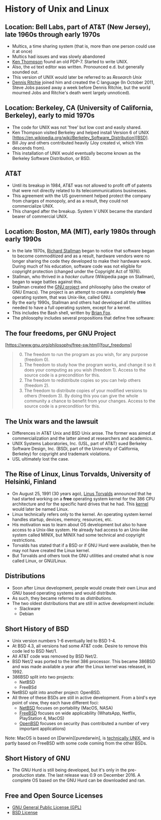 # History of Unix and Linux

## Location: Bell Labs, part of AT&T (New Jersey), late 1960s through early 1970s

- Multics, a time sharing system (that is, more than one person could use it at once)
- Multics had issues and was slowly abandoned
- [Ken Thompson][thompson] found an old PDP-7. Started to write UNIX.
- Also, the ``ed`` text editor was written. Pronounced e.d. but generally sounded out.
- This version of UNIX would later be referred to as *Research Unix*
- [Dennis Ritchie][ritchie] joined him and created the C language (In October 2011, Steve Jobs passed away a week before Dennis Ritchie, but the world mourned Jobs and Ritchie's death went largely unnoticed).

## Location: Berkeley, CA (University of California, Berkeley), early to mid 1970s

- The code for UNIX was not 'free' but low cost and easily shared.
- Ken Thompson visited Berkeley and helped install Version 6 of UNIX [https://en.wikipedia.org/wiki/Berkeley_Software_Distribution][BSD].
- Bill Joy and others contributed heavily (Joy created vi, which Vim descends from).
- This installation of UNIX would eventually become known as the Berkeley Software Distribution, or BSD.

## AT&T

- Until its breakup in 1984, AT&T was not allowed to profit off of patents that were not directly related to its telecommunications businesses.
- This agreement with the US government helped protect the company from charges of monopoly, and as a result, they could not commercialize UNIX.
- This changed after the breakup. System V UNIX became the standard bearer of commercial UNIX.

## Location: Boston, MA (MIT), early 1980s through early 1990s

- In the late 1970s, [Richard Stallman][stallman] began to notice that software began to become commoditized and as a result, hardware vendors were no longer sharing the code they developed to make their hardware work. During much of his education, software code was not eligible for copyright protection (changed under the Copyright Act of 1976).
- Stallman, who thrived in a *hacker culture* (Wikipedia page on Stallman), began to wage battles against this.
- Stallman created the [GNU project][gnu_project] and philosophy (also the creator of GNU Emacs). The project is an attempt to create a completely **free** operating system, that was Unix-like, called GNU.
- By the early 1990s, Stallman and others had developed all the utilities needed to have a full operating system, except for a kernel.
- This includes the Bash shell, written by [Brian Fox][bfox].
- The philosophy includes several propositions that define free software:

## The four freedoms, per GNU Project

[https://www.gnu.org/philosophy/free-sw.html][four_freedoms]

> 0. The freedom to run the program as you wish, for any purpose (freedom 0).
> 1. The freedom to study how the program works, and change it so it does your computing as you wish (freedom 1). Access to the source code is a precondition for this.
> 2. The freedom to redistribute copies so you can help others (freedom 2).
> 3. The freedom to distribute copies of your modified versions to others (freedom 3). By doing this you can give the whole community a chance to benefit from your changes. Access to the source code is a precondition for this.

## The Unix wars and the lawsuit

- Differences in AT&T Unix and BSD Unix arose. The former was aimed at commercialization and the latter aimed at researchers and academics.
- UNIX Systems Laboratories, Inc. (USL, part of AT&T) sued Berkeley Software Design, Inc. (BSDi, part of the University of California, Berkeley) for
  copyright and trademark violations.
- USL ultimately lost the case.

## The Rise of Linux, Linus Torvalds, University of Helsinki, Finland

- On August 25, 1991 (30 years ago), [Linus Torvalds][linus_torvalds] announced that he had started working on a **free** operating system kernel for the 386 CPU architecture and for the specific hard drives that he had. This [kernel][kernel] would later be named Linux.
- Linux technically refers only to the kernel. An operating system kernel handles startup, devices, memory, resources, etc.
- His motivation was to learn about OS development but also to have access to a Unix-like system. He already had access to an Unix-like system called
  MINIX, but MINIX had some technical and copyright restrictions.
- Torvalds has stated that if a BSD or if GNU Hurd were available, then he may not have created the Linux kernel.
- But Torvalds and others took the GNU utilities and created what is now called Linux, or GNU/Linux.

## Distributions

- Soon after Linux development, people would create their own Linux and GNU based operating systems and would distribute.
- As such, they became referred to as *distributions*.
- The two oldest distributions that are still in active development include:
  - Slackware
  - Debian

## Short History of BSD

- Unix version numbers 1-6 eventually led to BSD 1-4.
- At BSD 4.3, all versions had some AT&T code. Desire to remove this code led to BSD Net/1.
- All AT&T code was removed by BSD Net/2.
- BSD Net/2 was ported to the Intel 386 processor. This became 386BSD and was made available a year after the Linux kernel was released, in 1992.
- 386BSD split into two projects:
  - NetBSD
  - FreeBSd
- NetBSD split into another project: OpenBSD.
- All three of these BSDs are still in active development. From a bird's eye point of view, they each have different foci:
  - [NetBSD][netbsd] focuses on portability (MacOS, NASA)
  - [FreeBSD][freebsd] focuses on wide applicability (WhatsApp, Netflix, PlayStation 4, MacOS)
  - [OpenBSD][openbsd] focuses on security (has contributed a number of very important applications)

Note: MacOS is based on [Darwin][puredarwin], is [technically UNIX][unix], and is partly based on FreeBSD with some code coming from the other BSDs.

## Short History of GNU

- The GNU Hurd is still being developed, but it's only in the pre-production state. The last release was 0.9 on December 2016. A complete OS based on the GNU Hurd can be downloaded and ran.

## Free and Open Source Licenses

- [GNU General Public License (GPL)][gnu_gpl]
- [BSD License][bsd_license]

[thompson]:http://cs.bell-labs.co/who/ken/
[ritchie]:https://www.bell-labs.com/usr/dmr/www/
[stallman]:https://en.wikipedia.org/wiki/Richard_Stallman
[gnu_project]:https://www.gnu.org/gnu/gnu.html
[bfox]:https://opuslogica.com/
[four_freedoms]:https://www.gnu.org/philosophy/free-sw.html
[linus_torvalds]:https://www.cs.helsinki.fi/u/torvalds/
[kernel]:https://www.kernel.org/
[netbsd]:https://www.netbsd.org/
[freebsd]:https://www.freebsd.org/
[openbsd]:https://www.openbsd.org/
[pure_darwin]:http://www.puredarwin.org/
[unix]:https://www.opengroup.org/membership/forums/platform/unix
[gnu_gpl]:https://www.gnu.org/software/hurd/
[bsd_license]:https://opensource.org/licenses/BSD-3-Clause
[BSD]:https://en.wikipedia.org/wiki/Berkeley_Software_Distribution
